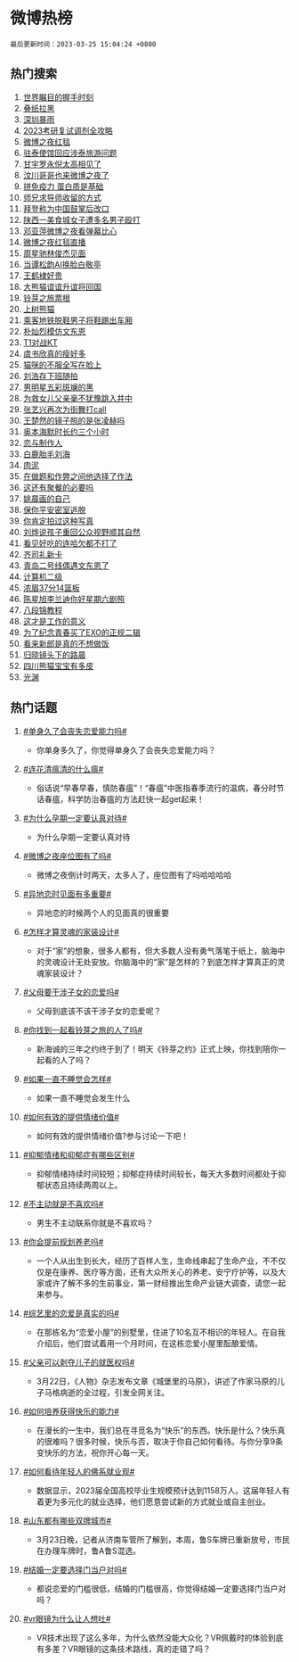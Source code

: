# 微博热榜

`最后更新时间：2023-03-25 15:04:24 +0800`

## 热门搜索

1. [世界瞩目的握手时刻](https://m.weibo.cn/search?containerid=100103type%3D1%26t%3D10%26q%3D%23%E4%B8%96%E7%95%8C%E7%9E%A9%E7%9B%AE%E7%9A%84%E6%8F%A1%E6%89%8B%E6%97%B6%E5%88%BB%23&stream_entry_id=51&isnewpage=1&extparam=seat%3D1%26dgr%3D0%26c_type%3D51%26stream_entry_id%3D51%26cate%3D10103%26pos%3D0%26filter_type%3Drealtimehot%26display_time%3D1679727862%26pre_seqid%3D16797278622690639723&luicode=10000011&lfid=106003type%253D25%2526t%253D3%2526disable_hot%253D1%2526filter_type%253Drealtimehot)
1. [叠纸拉黑](https://m.weibo.cn/search?containerid=100103type%3D1%26t%3D10%26q%3D%E5%8F%A0%E7%BA%B8%E6%8B%89%E9%BB%91&stream_entry_id=31&isnewpage=1&extparam=seat%3D1%26flag%3D0%26c_type%3D31%26dgr%3D0%26cate%3D5001%26q%3D%25E5%258F%25A0%25E7%25BA%25B8%25E6%258B%2589%25E9%25BB%2591%26filter_type%3Drealtimehot%26realpos%3D1%26pos%3D0%26stream_entry_id%3D31%26band_rank%3D1%26lcate%3D5001%26display_time%3D1679727862%26pre_seqid%3D16797278622690639723&luicode=10000011&lfid=106003type%253D25%2526t%253D3%2526disable_hot%253D1%2526filter_type%253Drealtimehot)
1. [深圳暴雨](https://m.weibo.cn/search?containerid=100103type%3D1%26t%3D10%26q%3D%23%E6%B7%B1%E5%9C%B3%E6%9A%B4%E9%9B%A8%23&stream_entry_id=31&isnewpage=1&extparam=seat%3D1%26flag%3D0%26c_type%3D31%26dgr%3D0%26cate%3D5001%26q%3D%2523%25E6%25B7%25B1%25E5%259C%25B3%25E6%259A%25B4%25E9%259B%25A8%2523%26filter_type%3Drealtimehot%26realpos%3D2%26pos%3D1%26stream_entry_id%3D31%26band_rank%3D2%26lcate%3D5001%26display_time%3D1679727862%26pre_seqid%3D16797278622690639723&luicode=10000011&lfid=106003type%253D25%2526t%253D3%2526disable_hot%253D1%2526filter_type%253Drealtimehot)
1. [2023考研复试调剂全攻略](https://m.weibo.cn/search?containerid=100103type%3D1%26t%3D10%26q%3D%232023%E8%80%83%E7%A0%94%E5%A4%8D%E8%AF%95%E8%B0%83%E5%89%82%E5%85%A8%E6%94%BB%E7%95%A5%23&stream_entry_id=31&isnewpage=1&extparam=seat%3D1%26flag%3D0%26c_type%3D31%26dgr%3D0%26cate%3D5001%26q%3D%25232023%25E8%2580%2583%25E7%25A0%2594%25E5%25A4%258D%25E8%25AF%2595%25E8%25B0%2583%25E5%2589%2582%25E5%2585%25A8%25E6%2594%25BB%25E7%2595%25A5%2523%26filter_type%3Drealtimehot%26realpos%3D3%26pos%3D2%26stream_entry_id%3D31%26band_rank%3D3%26lcate%3D5001%26display_time%3D1679727862%26pre_seqid%3D16797278622690639723&luicode=10000011&lfid=106003type%253D25%2526t%253D3%2526disable_hot%253D1%2526filter_type%253Drealtimehot)
1. [微博之夜红毯](https://m.weibo.cn/search?containerid=100103type%3D1%26t%3D10%26q%3D%23%E5%BE%AE%E5%8D%9A%E4%B9%8B%E5%A4%9C%E7%BA%A2%E6%AF%AF%23&stream_entry_id=31&isnewpage=1&extparam=seat%3D1%26c_type%3D31%26topic_ad%3D1%26cate%3D5001%26adid%3D184007%26q%3D%2523%25E5%25BE%25AE%25E5%258D%259A%25E4%25B9%258B%25E5%25A4%259C%25E7%25BA%25A2%25E6%25AF%25AF%2523%26filter_type%3Drealtimehot%26stream_entry_id%3D31%26dgr%3D0%26band_rank%3D4%26lcate%3D5001%26pos%3D3%26display_time%3D1679727862%26pre_seqid%3D16797278622690639723&luicode=10000011&lfid=106003type%253D25%2526t%253D3%2526disable_hot%253D1%2526filter_type%253Drealtimehot)
1. [驻泰使馆回应涉泰旅游问题](https://m.weibo.cn/search?containerid=100103type%3D1%26t%3D10%26q%3D%23%E9%A9%BB%E6%B3%B0%E4%BD%BF%E9%A6%86%E5%9B%9E%E5%BA%94%E6%B6%89%E6%B3%B0%E6%97%85%E6%B8%B8%E9%97%AE%E9%A2%98%23&stream_entry_id=31&isnewpage=1&extparam=seat%3D1%26flag%3D1%26c_type%3D31%26dgr%3D0%26cate%3D5001%26q%3D%2523%25E9%25A9%25BB%25E6%25B3%25B0%25E4%25BD%25BF%25E9%25A6%2586%25E5%259B%259E%25E5%25BA%2594%25E6%25B6%2589%25E6%25B3%25B0%25E6%2597%2585%25E6%25B8%25B8%25E9%2597%25AE%25E9%25A2%2598%2523%26filter_type%3Drealtimehot%26realpos%3D4%26pos%3D4%26stream_entry_id%3D31%26band_rank%3D4%26lcate%3D5001%26display_time%3D1679727862%26pre_seqid%3D16797278622690639723&luicode=10000011&lfid=106003type%253D25%2526t%253D3%2526disable_hot%253D1%2526filter_type%253Drealtimehot)
1. [甘宇罗永倪太高相见了](https://m.weibo.cn/search?containerid=100103type%3D1%26t%3D10%26q%3D%23%E7%94%98%E5%AE%87%E7%BD%97%E6%B0%B8%E5%80%AA%E5%A4%AA%E9%AB%98%E7%9B%B8%E8%A7%81%E4%BA%86%23&stream_entry_id=31&isnewpage=1&extparam=seat%3D1%26flag%3D0%26c_type%3D31%26dgr%3D0%26cate%3D5001%26q%3D%2523%25E7%2594%2598%25E5%25AE%2587%25E7%25BD%2597%25E6%25B0%25B8%25E5%2580%25AA%25E5%25A4%25AA%25E9%25AB%2598%25E7%259B%25B8%25E8%25A7%2581%25E4%25BA%2586%2523%26filter_type%3Drealtimehot%26realpos%3D5%26pos%3D5%26stream_entry_id%3D31%26band_rank%3D5%26lcate%3D5001%26display_time%3D1679727862%26pre_seqid%3D16797278622690639723&luicode=10000011&lfid=106003type%253D25%2526t%253D3%2526disable_hot%253D1%2526filter_type%253Drealtimehot)
1. [汶川哥哥也来微博之夜了](https://m.weibo.cn/search?containerid=100103type%3D1%26t%3D10%26q%3D%23%E6%B1%B6%E5%B7%9D%E5%93%A5%E5%93%A5%E4%B9%9F%E6%9D%A5%E5%BE%AE%E5%8D%9A%E4%B9%8B%E5%A4%9C%E4%BA%86%23&stream_entry_id=31&isnewpage=1&extparam=seat%3D1%26flag%3D0%26c_type%3D31%26dgr%3D0%26cate%3D5001%26q%3D%2523%25E6%25B1%25B6%25E5%25B7%259D%25E5%2593%25A5%25E5%2593%25A5%25E4%25B9%259F%25E6%259D%25A5%25E5%25BE%25AE%25E5%258D%259A%25E4%25B9%258B%25E5%25A4%259C%25E4%25BA%2586%2523%26filter_type%3Drealtimehot%26realpos%3D6%26pos%3D6%26stream_entry_id%3D31%26band_rank%3D6%26lcate%3D5001%26display_time%3D1679727862%26pre_seqid%3D16797278622690639723&luicode=10000011&lfid=106003type%253D25%2526t%253D3%2526disable_hot%253D1%2526filter_type%253Drealtimehot)
1. [拼免疫力 蛋白质是基础](https://m.weibo.cn/search?containerid=100103type%3D1%26t%3D10%26q%3D%23%E6%8B%BC%E5%85%8D%E7%96%AB%E5%8A%9B+%E8%9B%8B%E7%99%BD%E8%B4%A8%E6%98%AF%E5%9F%BA%E7%A1%80%23&stream_entry_id=31&isnewpage=1&extparam=seat%3D1%26c_type%3D31%26topic_ad%3D1%26cate%3D5001%26adid%3D183667%26q%3D%2523%25E6%258B%25BC%25E5%2585%258D%25E7%2596%25AB%25E5%258A%259B%2520%25E8%259B%258B%25E7%2599%25BD%25E8%25B4%25A8%25E6%2598%25AF%25E5%259F%25BA%25E7%25A1%2580%2523%26filter_type%3Drealtimehot%26stream_entry_id%3D31%26dgr%3D0%26band_rank%3D7%26lcate%3D5001%26pos%3D7%26display_time%3D1679727862%26pre_seqid%3D16797278622690639723&luicode=10000011&lfid=106003type%253D25%2526t%253D3%2526disable_hot%253D1%2526filter_type%253Drealtimehot)
1. [师兄求导师收留的方式](https://m.weibo.cn/search?containerid=100103type%3D1%26t%3D10%26q%3D%23%E5%B8%88%E5%85%84%E6%B1%82%E5%AF%BC%E5%B8%88%E6%94%B6%E7%95%99%E7%9A%84%E6%96%B9%E5%BC%8F%23&stream_entry_id=31&isnewpage=1&extparam=seat%3D1%26flag%3D1%26c_type%3D31%26dgr%3D0%26cate%3D5001%26q%3D%2523%25E5%25B8%2588%25E5%2585%2584%25E6%25B1%2582%25E5%25AF%25BC%25E5%25B8%2588%25E6%2594%25B6%25E7%2595%2599%25E7%259A%2584%25E6%2596%25B9%25E5%25BC%258F%2523%26filter_type%3Drealtimehot%26realpos%3D7%26pos%3D8%26stream_entry_id%3D31%26band_rank%3D7%26lcate%3D5001%26display_time%3D1679727862%26pre_seqid%3D16797278622690639723&luicode=10000011&lfid=106003type%253D25%2526t%253D3%2526disable_hot%253D1%2526filter_type%253Drealtimehot)
1. [拜登称为中国鼓掌后改口](https://m.weibo.cn/search?containerid=100103type%3D1%26t%3D10%26q%3D%23%E6%8B%9C%E7%99%BB%E7%A7%B0%E4%B8%BA%E4%B8%AD%E5%9B%BD%E9%BC%93%E6%8E%8C%E5%90%8E%E6%94%B9%E5%8F%A3%23&stream_entry_id=31&isnewpage=1&extparam=seat%3D1%26flag%3D0%26c_type%3D31%26dgr%3D0%26cate%3D5001%26q%3D%2523%25E6%258B%259C%25E7%2599%25BB%25E7%25A7%25B0%25E4%25B8%25BA%25E4%25B8%25AD%25E5%259B%25BD%25E9%25BC%2593%25E6%258E%258C%25E5%2590%258E%25E6%2594%25B9%25E5%258F%25A3%2523%26filter_type%3Drealtimehot%26realpos%3D8%26pos%3D9%26stream_entry_id%3D31%26band_rank%3D8%26lcate%3D5001%26display_time%3D1679727862%26pre_seqid%3D16797278622690639723&luicode=10000011&lfid=106003type%253D25%2526t%253D3%2526disable_hot%253D1%2526filter_type%253Drealtimehot)
1. [陕西一美食城女子遭多名男子殴打](https://m.weibo.cn/search?containerid=100103type%3D1%26t%3D10%26q%3D%23%E9%99%95%E8%A5%BF%E4%B8%80%E7%BE%8E%E9%A3%9F%E5%9F%8E%E5%A5%B3%E5%AD%90%E9%81%AD%E5%A4%9A%E5%90%8D%E7%94%B7%E5%AD%90%E6%AE%B4%E6%89%93%23&stream_entry_id=31&isnewpage=1&extparam=seat%3D1%26flag%3D0%26c_type%3D31%26dgr%3D0%26cate%3D5001%26q%3D%2523%25E9%2599%2595%25E8%25A5%25BF%25E4%25B8%2580%25E7%25BE%258E%25E9%25A3%259F%25E5%259F%258E%25E5%25A5%25B3%25E5%25AD%2590%25E9%2581%25AD%25E5%25A4%259A%25E5%2590%258D%25E7%2594%25B7%25E5%25AD%2590%25E6%25AE%25B4%25E6%2589%2593%2523%26filter_type%3Drealtimehot%26realpos%3D9%26pos%3D10%26stream_entry_id%3D31%26band_rank%3D9%26lcate%3D5001%26display_time%3D1679727862%26pre_seqid%3D16797278622690639723&luicode=10000011&lfid=106003type%253D25%2526t%253D3%2526disable_hot%253D1%2526filter_type%253Drealtimehot)
1. [邓亚萍微博之夜看弹幕比心](https://m.weibo.cn/search?containerid=100103type%3D1%26t%3D10%26q%3D%23%E9%82%93%E4%BA%9A%E8%90%8D%E5%BE%AE%E5%8D%9A%E4%B9%8B%E5%A4%9C%E7%9C%8B%E5%BC%B9%E5%B9%95%E6%AF%94%E5%BF%83%23&stream_entry_id=31&isnewpage=1&extparam=seat%3D1%26flag%3D0%26c_type%3D31%26dgr%3D0%26cate%3D5001%26q%3D%2523%25E9%2582%2593%25E4%25BA%259A%25E8%2590%258D%25E5%25BE%25AE%25E5%258D%259A%25E4%25B9%258B%25E5%25A4%259C%25E7%259C%258B%25E5%25BC%25B9%25E5%25B9%2595%25E6%25AF%2594%25E5%25BF%2583%2523%26filter_type%3Drealtimehot%26realpos%3D10%26pos%3D11%26stream_entry_id%3D31%26band_rank%3D10%26lcate%3D5001%26display_time%3D1679727862%26pre_seqid%3D16797278622690639723&luicode=10000011&lfid=106003type%253D25%2526t%253D3%2526disable_hot%253D1%2526filter_type%253Drealtimehot)
1. [微博之夜红毯直播](https://m.weibo.cn/search?containerid=100103type%3D1%26t%3D10%26q%3D%E5%BE%AE%E5%8D%9A%E4%B9%8B%E5%A4%9C%E7%BA%A2%E6%AF%AF%E7%9B%B4%E6%92%AD&stream_entry_id=31&isnewpage=1&extparam=seat%3D1%26flag%3D1%26c_type%3D31%26dgr%3D0%26cate%3D5001%26q%3D%25E5%25BE%25AE%25E5%258D%259A%25E4%25B9%258B%25E5%25A4%259C%25E7%25BA%25A2%25E6%25AF%25AF%25E7%259B%25B4%25E6%2592%25AD%26filter_type%3Drealtimehot%26realpos%3D11%26pos%3D12%26stream_entry_id%3D31%26band_rank%3D11%26lcate%3D5001%26display_time%3D1679727862%26pre_seqid%3D16797278622690639723&luicode=10000011&lfid=106003type%253D25%2526t%253D3%2526disable_hot%253D1%2526filter_type%253Drealtimehot)
1. [周星驰林俊杰见面](https://m.weibo.cn/search?containerid=100103type%3D1%26t%3D10%26q%3D%E5%91%A8%E6%98%9F%E9%A9%B0%E6%9E%97%E4%BF%8A%E6%9D%B0%E8%A7%81%E9%9D%A2&stream_entry_id=31&isnewpage=1&extparam=seat%3D1%26flag%3D0%26c_type%3D31%26dgr%3D0%26cate%3D5001%26q%3D%25E5%2591%25A8%25E6%2598%259F%25E9%25A9%25B0%25E6%259E%2597%25E4%25BF%258A%25E6%259D%25B0%25E8%25A7%2581%25E9%259D%25A2%26filter_type%3Drealtimehot%26realpos%3D12%26pos%3D13%26stream_entry_id%3D31%26band_rank%3D12%26lcate%3D5001%26display_time%3D1679727862%26pre_seqid%3D16797278622690639723&luicode=10000011&lfid=106003type%253D25%2526t%253D3%2526disable_hot%253D1%2526filter_type%253Drealtimehot)
1. [当谭松韵AI换脸白敬亭](https://m.weibo.cn/search?containerid=100103type%3D1%26t%3D10%26q%3D%23%E5%BD%93%E8%B0%AD%E6%9D%BE%E9%9F%B5AI%E6%8D%A2%E8%84%B8%E7%99%BD%E6%95%AC%E4%BA%AD%23&stream_entry_id=31&isnewpage=1&extparam=seat%3D1%26flag%3D0%26c_type%3D31%26dgr%3D0%26cate%3D5001%26q%3D%2523%25E5%25BD%2593%25E8%25B0%25AD%25E6%259D%25BE%25E9%259F%25B5AI%25E6%258D%25A2%25E8%2584%25B8%25E7%2599%25BD%25E6%2595%25AC%25E4%25BA%25AD%2523%26filter_type%3Drealtimehot%26realpos%3D13%26pos%3D14%26stream_entry_id%3D31%26band_rank%3D13%26lcate%3D5001%26display_time%3D1679727862%26pre_seqid%3D16797278622690639723&luicode=10000011&lfid=106003type%253D25%2526t%253D3%2526disable_hot%253D1%2526filter_type%253Drealtimehot)
1. [王鹤棣好贵](https://m.weibo.cn/search?containerid=100103type%3D1%26t%3D10%26q%3D%23%E7%8E%8B%E9%B9%A4%E6%A3%A3%E5%A5%BD%E8%B4%B5%23&stream_entry_id=31&isnewpage=1&extparam=seat%3D1%26flag%3D1%26c_type%3D31%26dgr%3D0%26cate%3D5001%26q%3D%2523%25E7%258E%258B%25E9%25B9%25A4%25E6%25A3%25A3%25E5%25A5%25BD%25E8%25B4%25B5%2523%26filter_type%3Drealtimehot%26realpos%3D14%26pos%3D15%26stream_entry_id%3D31%26band_rank%3D14%26lcate%3D5001%26display_time%3D1679727862%26pre_seqid%3D16797278622690639723&luicode=10000011&lfid=106003type%253D25%2526t%253D3%2526disable_hot%253D1%2526filter_type%253Drealtimehot)
1. [大熊猫谊谊升谊将回国](https://m.weibo.cn/search?containerid=100103type%3D1%26t%3D10%26q%3D%23%E5%A4%A7%E7%86%8A%E7%8C%AB%E8%B0%8A%E8%B0%8A%E5%8D%87%E8%B0%8A%E5%B0%86%E5%9B%9E%E5%9B%BD%23&stream_entry_id=31&isnewpage=1&extparam=seat%3D1%26flag%3D0%26c_type%3D31%26dgr%3D0%26cate%3D5001%26q%3D%2523%25E5%25A4%25A7%25E7%2586%258A%25E7%258C%25AB%25E8%25B0%258A%25E8%25B0%258A%25E5%258D%2587%25E8%25B0%258A%25E5%25B0%2586%25E5%259B%259E%25E5%259B%25BD%2523%26filter_type%3Drealtimehot%26realpos%3D15%26pos%3D16%26stream_entry_id%3D31%26band_rank%3D15%26lcate%3D5001%26display_time%3D1679727862%26pre_seqid%3D16797278622690639723&luicode=10000011&lfid=106003type%253D25%2526t%253D3%2526disable_hot%253D1%2526filter_type%253Drealtimehot)
1. [铃芽之旅票根](https://m.weibo.cn/search?containerid=100103type%3D1%26t%3D10%26q%3D%23%E9%93%83%E8%8A%BD%E4%B9%8B%E6%97%85%E7%A5%A8%E6%A0%B9%23&stream_entry_id=31&isnewpage=1&extparam=seat%3D1%26flag%3D0%26c_type%3D31%26dgr%3D0%26cate%3D5001%26q%3D%2523%25E9%2593%2583%25E8%258A%25BD%25E4%25B9%258B%25E6%2597%2585%25E7%25A5%25A8%25E6%25A0%25B9%2523%26filter_type%3Drealtimehot%26realpos%3D16%26pos%3D17%26stream_entry_id%3D31%26band_rank%3D16%26lcate%3D5001%26display_time%3D1679727862%26pre_seqid%3D16797278622690639723&luicode=10000011&lfid=106003type%253D25%2526t%253D3%2526disable_hot%253D1%2526filter_type%253Drealtimehot)
1. [上树熊猫](https://m.weibo.cn/search?containerid=100103type%3D1%26t%3D10%26q%3D%23%E4%B8%8A%E6%A0%91%E7%86%8A%E7%8C%AB%23&stream_entry_id=31&isnewpage=1&extparam=seat%3D1%26flag%3D1%26c_type%3D31%26dgr%3D0%26cate%3D5001%26q%3D%2523%25E4%25B8%258A%25E6%25A0%2591%25E7%2586%258A%25E7%258C%25AB%2523%26filter_type%3Drealtimehot%26realpos%3D17%26pos%3D18%26stream_entry_id%3D31%26band_rank%3D17%26lcate%3D5001%26display_time%3D1679727862%26pre_seqid%3D16797278622690639723&luicode=10000011&lfid=106003type%253D25%2526t%253D3%2526disable_hot%253D1%2526filter_type%253Drealtimehot)
1. [乘客地铁脱鞋男子将鞋踢出车厢](https://m.weibo.cn/search?containerid=100103type%3D1%26t%3D10%26q%3D%23%E4%B9%98%E5%AE%A2%E5%9C%B0%E9%93%81%E8%84%B1%E9%9E%8B%E7%94%B7%E5%AD%90%E5%B0%86%E9%9E%8B%E8%B8%A2%E5%87%BA%E8%BD%A6%E5%8E%A2%23&stream_entry_id=31&isnewpage=1&extparam=seat%3D1%26flag%3D0%26c_type%3D31%26dgr%3D0%26cate%3D5001%26q%3D%2523%25E4%25B9%2598%25E5%25AE%25A2%25E5%259C%25B0%25E9%2593%2581%25E8%2584%25B1%25E9%259E%258B%25E7%2594%25B7%25E5%25AD%2590%25E5%25B0%2586%25E9%259E%258B%25E8%25B8%25A2%25E5%2587%25BA%25E8%25BD%25A6%25E5%258E%25A2%2523%26filter_type%3Drealtimehot%26realpos%3D18%26pos%3D19%26stream_entry_id%3D31%26band_rank%3D18%26lcate%3D5001%26display_time%3D1679727862%26pre_seqid%3D16797278622690639723&luicode=10000011&lfid=106003type%253D25%2526t%253D3%2526disable_hot%253D1%2526filter_type%253Drealtimehot)
1. [朴灿烈模仿文东恩](https://m.weibo.cn/search?containerid=100103type%3D1%26t%3D10%26q%3D%23%E6%9C%B4%E7%81%BF%E7%83%88%E6%A8%A1%E4%BB%BF%E6%96%87%E4%B8%9C%E6%81%A9%23&stream_entry_id=31&isnewpage=1&extparam=seat%3D1%26flag%3D0%26c_type%3D31%26dgr%3D0%26cate%3D5001%26q%3D%2523%25E6%259C%25B4%25E7%2581%25BF%25E7%2583%2588%25E6%25A8%25A1%25E4%25BB%25BF%25E6%2596%2587%25E4%25B8%259C%25E6%2581%25A9%2523%26filter_type%3Drealtimehot%26realpos%3D19%26pos%3D20%26stream_entry_id%3D31%26band_rank%3D19%26lcate%3D5001%26display_time%3D1679727862%26pre_seqid%3D16797278622690639723&luicode=10000011&lfid=106003type%253D25%2526t%253D3%2526disable_hot%253D1%2526filter_type%253Drealtimehot)
1. [T1对战KT](https://m.weibo.cn/search?containerid=100103type%3D1%26t%3D10%26q%3D%23T1%E5%AF%B9%E6%88%98KT%23&stream_entry_id=31&isnewpage=1&extparam=seat%3D1%26flag%3D1%26c_type%3D31%26dgr%3D0%26cate%3D5001%26q%3D%2523T1%25E5%25AF%25B9%25E6%2588%2598KT%2523%26filter_type%3Drealtimehot%26realpos%3D20%26pos%3D21%26stream_entry_id%3D31%26band_rank%3D20%26lcate%3D5001%26display_time%3D1679727862%26pre_seqid%3D16797278622690639723&luicode=10000011&lfid=106003type%253D25%2526t%253D3%2526disable_hot%253D1%2526filter_type%253Drealtimehot)
1. [虞书欣真的瘦好多](https://m.weibo.cn/search?containerid=100103type%3D1%26t%3D10%26q%3D%E8%99%9E%E4%B9%A6%E6%AC%A3%E7%9C%9F%E7%9A%84%E7%98%A6%E5%A5%BD%E5%A4%9A&stream_entry_id=31&isnewpage=1&extparam=seat%3D1%26flag%3D1%26c_type%3D31%26dgr%3D0%26cate%3D5001%26q%3D%25E8%2599%259E%25E4%25B9%25A6%25E6%25AC%25A3%25E7%259C%259F%25E7%259A%2584%25E7%2598%25A6%25E5%25A5%25BD%25E5%25A4%259A%26filter_type%3Drealtimehot%26realpos%3D21%26pos%3D22%26stream_entry_id%3D31%26band_rank%3D21%26lcate%3D5001%26display_time%3D1679727862%26pre_seqid%3D16797278622690639723&luicode=10000011&lfid=106003type%253D25%2526t%253D3%2526disable_hot%253D1%2526filter_type%253Drealtimehot)
1. [猫咪的不服全写在脸上](https://m.weibo.cn/search?containerid=100103type%3D1%26t%3D10%26q%3D%23%E7%8C%AB%E5%92%AA%E7%9A%84%E4%B8%8D%E6%9C%8D%E5%85%A8%E5%86%99%E5%9C%A8%E8%84%B8%E4%B8%8A%23&stream_entry_id=31&isnewpage=1&extparam=seat%3D1%26flag%3D1%26c_type%3D31%26dgr%3D0%26cate%3D5001%26q%3D%2523%25E7%258C%25AB%25E5%2592%25AA%25E7%259A%2584%25E4%25B8%258D%25E6%259C%258D%25E5%2585%25A8%25E5%2586%2599%25E5%259C%25A8%25E8%2584%25B8%25E4%25B8%258A%2523%26filter_type%3Drealtimehot%26realpos%3D22%26pos%3D23%26stream_entry_id%3D31%26band_rank%3D22%26lcate%3D5001%26display_time%3D1679727862%26pre_seqid%3D16797278622690639723&luicode=10000011&lfid=106003type%253D25%2526t%253D3%2526disable_hot%253D1%2526filter_type%253Drealtimehot)
1. [刘浩存下班随拍](https://m.weibo.cn/search?containerid=100103type%3D1%26t%3D10%26q%3D%23%E5%88%98%E6%B5%A9%E5%AD%98%E4%B8%8B%E7%8F%AD%E9%9A%8F%E6%8B%8D%23&stream_entry_id=31&isnewpage=1&extparam=seat%3D1%26flag%3D0%26c_type%3D31%26dgr%3D0%26cate%3D5001%26q%3D%2523%25E5%2588%2598%25E6%25B5%25A9%25E5%25AD%2598%25E4%25B8%258B%25E7%258F%25AD%25E9%259A%258F%25E6%258B%258D%2523%26filter_type%3Drealtimehot%26realpos%3D23%26pos%3D24%26stream_entry_id%3D31%26band_rank%3D23%26lcate%3D5001%26display_time%3D1679727862%26pre_seqid%3D16797278622690639723&luicode=10000011&lfid=106003type%253D25%2526t%253D3%2526disable_hot%253D1%2526filter_type%253Drealtimehot)
1. [男明星五彩斑斓的黑](https://m.weibo.cn/search?containerid=100103type%3D1%26t%3D10%26q%3D%23%E7%94%B7%E6%98%8E%E6%98%9F%E4%BA%94%E5%BD%A9%E6%96%91%E6%96%93%E7%9A%84%E9%BB%91%23&stream_entry_id=31&isnewpage=1&extparam=seat%3D1%26flag%3D1%26c_type%3D31%26dgr%3D0%26cate%3D5001%26q%3D%2523%25E7%2594%25B7%25E6%2598%258E%25E6%2598%259F%25E4%25BA%2594%25E5%25BD%25A9%25E6%2596%2591%25E6%2596%2593%25E7%259A%2584%25E9%25BB%2591%2523%26filter_type%3Drealtimehot%26realpos%3D24%26pos%3D25%26stream_entry_id%3D31%26band_rank%3D24%26lcate%3D5001%26display_time%3D1679727862%26pre_seqid%3D16797278622690639723&luicode=10000011&lfid=106003type%253D25%2526t%253D3%2526disable_hot%253D1%2526filter_type%253Drealtimehot)
1. [为救女儿父亲毫不犹豫跳入井中](https://m.weibo.cn/search?containerid=100103type%3D1%26t%3D10%26q%3D%23%E4%B8%BA%E6%95%91%E5%A5%B3%E5%84%BF%E7%88%B6%E4%BA%B2%E6%AF%AB%E4%B8%8D%E7%8A%B9%E8%B1%AB%E8%B7%B3%E5%85%A5%E4%BA%95%E4%B8%AD%23&stream_entry_id=31&isnewpage=1&extparam=seat%3D1%26flag%3D0%26c_type%3D31%26dgr%3D0%26cate%3D5001%26q%3D%2523%25E4%25B8%25BA%25E6%2595%2591%25E5%25A5%25B3%25E5%2584%25BF%25E7%2588%25B6%25E4%25BA%25B2%25E6%25AF%25AB%25E4%25B8%258D%25E7%258A%25B9%25E8%25B1%25AB%25E8%25B7%25B3%25E5%2585%25A5%25E4%25BA%2595%25E4%25B8%25AD%2523%26filter_type%3Drealtimehot%26realpos%3D25%26pos%3D26%26stream_entry_id%3D31%26band_rank%3D25%26lcate%3D5001%26display_time%3D1679727862%26pre_seqid%3D16797278622690639723&luicode=10000011&lfid=106003type%253D25%2526t%253D3%2526disable_hot%253D1%2526filter_type%253Drealtimehot)
1. [张艺兴再次为街舞打call](https://m.weibo.cn/search?containerid=100103type%3D1%26t%3D10%26q%3D%23%E5%BC%A0%E8%89%BA%E5%85%B4%E5%86%8D%E6%AC%A1%E4%B8%BA%E8%A1%97%E8%88%9E%E6%89%93call%23&stream_entry_id=31&isnewpage=1&extparam=seat%3D1%26flag%3D0%26c_type%3D31%26dgr%3D0%26cate%3D5001%26q%3D%2523%25E5%25BC%25A0%25E8%2589%25BA%25E5%2585%25B4%25E5%2586%258D%25E6%25AC%25A1%25E4%25B8%25BA%25E8%25A1%2597%25E8%2588%259E%25E6%2589%2593call%2523%26filter_type%3Drealtimehot%26realpos%3D26%26pos%3D27%26stream_entry_id%3D31%26band_rank%3D26%26lcate%3D5001%26display_time%3D1679727862%26pre_seqid%3D16797278622690639723&luicode=10000011&lfid=106003type%253D25%2526t%253D3%2526disable_hot%253D1%2526filter_type%253Drealtimehot)
1. [王楚然的镜子照的是张凌赫吗](https://m.weibo.cn/search?containerid=100103type%3D1%26t%3D10%26q%3D%23%E7%8E%8B%E6%A5%9A%E7%84%B6%E7%9A%84%E9%95%9C%E5%AD%90%E7%85%A7%E7%9A%84%E6%98%AF%E5%BC%A0%E5%87%8C%E8%B5%AB%E5%90%97%23&stream_entry_id=31&isnewpage=1&extparam=seat%3D1%26flag%3D1%26c_type%3D31%26dgr%3D0%26cate%3D5001%26q%3D%2523%25E7%258E%258B%25E6%25A5%259A%25E7%2584%25B6%25E7%259A%2584%25E9%2595%259C%25E5%25AD%2590%25E7%2585%25A7%25E7%259A%2584%25E6%2598%25AF%25E5%25BC%25A0%25E5%2587%258C%25E8%25B5%25AB%25E5%2590%2597%2523%26filter_type%3Drealtimehot%26realpos%3D27%26pos%3D28%26stream_entry_id%3D31%26band_rank%3D27%26lcate%3D5001%26display_time%3D1679727862%26pre_seqid%3D16797278622690639723&luicode=10000011&lfid=106003type%253D25%2526t%253D3%2526disable_hot%253D1%2526filter_type%253Drealtimehot)
1. [奥本海默时长约三个小时](https://m.weibo.cn/search?containerid=100103type%3D1%26t%3D10%26q%3D%23%E5%A5%A5%E6%9C%AC%E6%B5%B7%E9%BB%98%E6%97%B6%E9%95%BF%E7%BA%A6%E4%B8%89%E4%B8%AA%E5%B0%8F%E6%97%B6%23&stream_entry_id=31&isnewpage=1&extparam=seat%3D1%26flag%3D1%26c_type%3D31%26dgr%3D0%26cate%3D5001%26q%3D%2523%25E5%25A5%25A5%25E6%259C%25AC%25E6%25B5%25B7%25E9%25BB%2598%25E6%2597%25B6%25E9%2595%25BF%25E7%25BA%25A6%25E4%25B8%2589%25E4%25B8%25AA%25E5%25B0%258F%25E6%2597%25B6%2523%26filter_type%3Drealtimehot%26realpos%3D28%26pos%3D29%26stream_entry_id%3D31%26band_rank%3D28%26lcate%3D5001%26display_time%3D1679727862%26pre_seqid%3D16797278622690639723&luicode=10000011&lfid=106003type%253D25%2526t%253D3%2526disable_hot%253D1%2526filter_type%253Drealtimehot)
1. [恋与制作人](https://m.weibo.cn/search?containerid=100103type%3D1%26t%3D10%26q%3D%E6%81%8B%E4%B8%8E%E5%88%B6%E4%BD%9C%E4%BA%BA&stream_entry_id=31&isnewpage=1&extparam=seat%3D1%26flag%3D0%26c_type%3D31%26dgr%3D0%26cate%3D5001%26q%3D%25E6%2581%258B%25E4%25B8%258E%25E5%2588%25B6%25E4%25BD%259C%25E4%25BA%25BA%26filter_type%3Drealtimehot%26realpos%3D29%26pos%3D30%26stream_entry_id%3D31%26band_rank%3D29%26lcate%3D5001%26display_time%3D1679727862%26pre_seqid%3D16797278622690639723&luicode=10000011&lfid=106003type%253D25%2526t%253D3%2526disable_hot%253D1%2526filter_type%253Drealtimehot)
1. [白鹿胎毛刘海](https://m.weibo.cn/search?containerid=100103type%3D1%26t%3D10%26q%3D%23%E7%99%BD%E9%B9%BF%E8%83%8E%E6%AF%9B%E5%88%98%E6%B5%B7%23&stream_entry_id=31&isnewpage=1&extparam=seat%3D1%26flag%3D0%26c_type%3D31%26dgr%3D0%26cate%3D5001%26q%3D%2523%25E7%2599%25BD%25E9%25B9%25BF%25E8%2583%258E%25E6%25AF%259B%25E5%2588%2598%25E6%25B5%25B7%2523%26filter_type%3Drealtimehot%26realpos%3D30%26pos%3D31%26stream_entry_id%3D31%26band_rank%3D30%26lcate%3D5001%26display_time%3D1679727862%26pre_seqid%3D16797278622690639723&luicode=10000011&lfid=106003type%253D25%2526t%253D3%2526disable_hot%253D1%2526filter_type%253Drealtimehot)
1. [肉泥](https://m.weibo.cn/search?containerid=100103type%3D1%26t%3D10%26q%3D%E8%82%89%E6%B3%A5&stream_entry_id=31&isnewpage=1&extparam=seat%3D1%26flag%3D0%26c_type%3D31%26dgr%3D0%26cate%3D5001%26q%3D%25E8%2582%2589%25E6%25B3%25A5%26filter_type%3Drealtimehot%26realpos%3D31%26pos%3D32%26stream_entry_id%3D31%26band_rank%3D31%26lcate%3D5001%26display_time%3D1679727862%26pre_seqid%3D16797278622690639723&luicode=10000011&lfid=106003type%253D25%2526t%253D3%2526disable_hot%253D1%2526filter_type%253Drealtimehot)
1. [在做题和作弊之间他选择了作法](https://m.weibo.cn/search?containerid=100103type%3D1%26t%3D10%26q%3D%23%E5%9C%A8%E5%81%9A%E9%A2%98%E5%92%8C%E4%BD%9C%E5%BC%8A%E4%B9%8B%E9%97%B4%E4%BB%96%E9%80%89%E6%8B%A9%E4%BA%86%E4%BD%9C%E6%B3%95%23&stream_entry_id=31&isnewpage=1&extparam=seat%3D1%26flag%3D0%26c_type%3D31%26dgr%3D0%26cate%3D5001%26q%3D%2523%25E5%259C%25A8%25E5%2581%259A%25E9%25A2%2598%25E5%2592%258C%25E4%25BD%259C%25E5%25BC%258A%25E4%25B9%258B%25E9%2597%25B4%25E4%25BB%2596%25E9%2580%2589%25E6%258B%25A9%25E4%25BA%2586%25E4%25BD%259C%25E6%25B3%2595%2523%26filter_type%3Drealtimehot%26realpos%3D32%26pos%3D33%26stream_entry_id%3D31%26band_rank%3D32%26lcate%3D5001%26display_time%3D1679727862%26pre_seqid%3D16797278622690639723&luicode=10000011&lfid=106003type%253D25%2526t%253D3%2526disable_hot%253D1%2526filter_type%253Drealtimehot)
1. [这还有聚餐的必要吗](https://m.weibo.cn/search?containerid=100103type%3D1%26t%3D10%26q%3D%23%E8%BF%99%E8%BF%98%E6%9C%89%E8%81%9A%E9%A4%90%E7%9A%84%E5%BF%85%E8%A6%81%E5%90%97%23&stream_entry_id=31&isnewpage=1&extparam=seat%3D1%26flag%3D0%26c_type%3D31%26dgr%3D0%26cate%3D5001%26q%3D%2523%25E8%25BF%2599%25E8%25BF%2598%25E6%259C%2589%25E8%2581%259A%25E9%25A4%2590%25E7%259A%2584%25E5%25BF%2585%25E8%25A6%2581%25E5%2590%2597%2523%26filter_type%3Drealtimehot%26realpos%3D33%26pos%3D34%26stream_entry_id%3D31%26band_rank%3D33%26lcate%3D5001%26display_time%3D1679727862%26pre_seqid%3D16797278622690639723&luicode=10000011&lfid=106003type%253D25%2526t%253D3%2526disable_hot%253D1%2526filter_type%253Drealtimehot)
1. [姚晨画的自己](https://m.weibo.cn/search?containerid=100103type%3D1%26t%3D10%26q%3D%23%E5%A7%9A%E6%99%A8%E7%94%BB%E7%9A%84%E8%87%AA%E5%B7%B1%23&stream_entry_id=31&isnewpage=1&extparam=seat%3D1%26flag%3D1%26c_type%3D31%26dgr%3D0%26cate%3D5001%26q%3D%2523%25E5%25A7%259A%25E6%2599%25A8%25E7%2594%25BB%25E7%259A%2584%25E8%2587%25AA%25E5%25B7%25B1%2523%26filter_type%3Drealtimehot%26realpos%3D34%26pos%3D35%26stream_entry_id%3D31%26band_rank%3D34%26lcate%3D5001%26display_time%3D1679727862%26pre_seqid%3D16797278622690639723&luicode=10000011&lfid=106003type%253D25%2526t%253D3%2526disable_hot%253D1%2526filter_type%253Drealtimehot)
1. [保你平安密室逃脱](https://m.weibo.cn/search?containerid=100103type%3D1%26t%3D10%26q%3D%23%E4%BF%9D%E4%BD%A0%E5%B9%B3%E5%AE%89%E5%AF%86%E5%AE%A4%E9%80%83%E8%84%B1%23&stream_entry_id=31&isnewpage=1&extparam=seat%3D1%26flag%3D0%26c_type%3D31%26dgr%3D0%26cate%3D5001%26q%3D%2523%25E4%25BF%259D%25E4%25BD%25A0%25E5%25B9%25B3%25E5%25AE%2589%25E5%25AF%2586%25E5%25AE%25A4%25E9%2580%2583%25E8%2584%25B1%2523%26filter_type%3Drealtimehot%26realpos%3D35%26pos%3D36%26stream_entry_id%3D31%26band_rank%3D35%26lcate%3D5001%26display_time%3D1679727862%26pre_seqid%3D16797278622690639723&luicode=10000011&lfid=106003type%253D25%2526t%253D3%2526disable_hot%253D1%2526filter_type%253Drealtimehot)
1. [你肯定拍过这种写真](https://m.weibo.cn/search?containerid=100103type%3D1%26t%3D10%26q%3D%23%E4%BD%A0%E8%82%AF%E5%AE%9A%E6%8B%8D%E8%BF%87%E8%BF%99%E7%A7%8D%E5%86%99%E7%9C%9F%23&stream_entry_id=31&isnewpage=1&extparam=seat%3D1%26flag%3D0%26c_type%3D31%26dgr%3D0%26cate%3D5001%26q%3D%2523%25E4%25BD%25A0%25E8%2582%25AF%25E5%25AE%259A%25E6%258B%258D%25E8%25BF%2587%25E8%25BF%2599%25E7%25A7%258D%25E5%2586%2599%25E7%259C%259F%2523%26filter_type%3Drealtimehot%26realpos%3D36%26pos%3D37%26stream_entry_id%3D31%26band_rank%3D36%26lcate%3D5001%26display_time%3D1679727862%26pre_seqid%3D16797278622690639723&luicode=10000011&lfid=106003type%253D25%2526t%253D3%2526disable_hot%253D1%2526filter_type%253Drealtimehot)
1. [刘烨说孩子重回公众视野顺其自然](https://m.weibo.cn/search?containerid=100103type%3D1%26t%3D10%26q%3D%23%E5%88%98%E7%83%A8%E8%AF%B4%E5%AD%A9%E5%AD%90%E9%87%8D%E5%9B%9E%E5%85%AC%E4%BC%97%E8%A7%86%E9%87%8E%E9%A1%BA%E5%85%B6%E8%87%AA%E7%84%B6%23&stream_entry_id=31&isnewpage=1&extparam=seat%3D1%26flag%3D0%26c_type%3D31%26dgr%3D0%26cate%3D5001%26q%3D%2523%25E5%2588%2598%25E7%2583%25A8%25E8%25AF%25B4%25E5%25AD%25A9%25E5%25AD%2590%25E9%2587%258D%25E5%259B%259E%25E5%2585%25AC%25E4%25BC%2597%25E8%25A7%2586%25E9%2587%258E%25E9%25A1%25BA%25E5%2585%25B6%25E8%2587%25AA%25E7%2584%25B6%2523%26filter_type%3Drealtimehot%26realpos%3D37%26pos%3D38%26stream_entry_id%3D31%26band_rank%3D37%26lcate%3D5001%26display_time%3D1679727862%26pre_seqid%3D16797278622690639723&luicode=10000011&lfid=106003type%253D25%2526t%253D3%2526disable_hot%253D1%2526filter_type%253Drealtimehot)
1. [看见好吃的连哈欠都不打了](https://m.weibo.cn/search?containerid=100103type%3D1%26t%3D10%26q%3D%23%E7%9C%8B%E8%A7%81%E5%A5%BD%E5%90%83%E7%9A%84%E8%BF%9E%E5%93%88%E6%AC%A0%E9%83%BD%E4%B8%8D%E6%89%93%E4%BA%86%23&stream_entry_id=31&isnewpage=1&extparam=seat%3D1%26flag%3D1%26c_type%3D31%26dgr%3D0%26cate%3D5001%26q%3D%2523%25E7%259C%258B%25E8%25A7%2581%25E5%25A5%25BD%25E5%2590%2583%25E7%259A%2584%25E8%25BF%259E%25E5%2593%2588%25E6%25AC%25A0%25E9%2583%25BD%25E4%25B8%258D%25E6%2589%2593%25E4%25BA%2586%2523%26filter_type%3Drealtimehot%26realpos%3D38%26pos%3D39%26stream_entry_id%3D31%26band_rank%3D38%26lcate%3D5001%26display_time%3D1679727862%26pre_seqid%3D16797278622690639723&luicode=10000011&lfid=106003type%253D25%2526t%253D3%2526disable_hot%253D1%2526filter_type%253Drealtimehot)
1. [齐司礼新卡](https://m.weibo.cn/search?containerid=100103type%3D1%26t%3D10%26q%3D%23%E9%BD%90%E5%8F%B8%E7%A4%BC%E6%96%B0%E5%8D%A1%23&stream_entry_id=31&isnewpage=1&extparam=seat%3D1%26flag%3D0%26c_type%3D31%26dgr%3D0%26cate%3D5001%26q%3D%2523%25E9%25BD%2590%25E5%258F%25B8%25E7%25A4%25BC%25E6%2596%25B0%25E5%258D%25A1%2523%26filter_type%3Drealtimehot%26realpos%3D39%26pos%3D40%26stream_entry_id%3D31%26band_rank%3D39%26lcate%3D5001%26display_time%3D1679727862%26pre_seqid%3D16797278622690639723&luicode=10000011&lfid=106003type%253D25%2526t%253D3%2526disable_hot%253D1%2526filter_type%253Drealtimehot)
1. [青岛二号线偶遇文东恩了](https://m.weibo.cn/search?containerid=100103type%3D1%26t%3D10%26q%3D%23%E9%9D%92%E5%B2%9B%E4%BA%8C%E5%8F%B7%E7%BA%BF%E5%81%B6%E9%81%87%E6%96%87%E4%B8%9C%E6%81%A9%E4%BA%86%23&stream_entry_id=31&isnewpage=1&extparam=seat%3D1%26flag%3D0%26c_type%3D31%26dgr%3D0%26cate%3D5001%26q%3D%2523%25E9%259D%2592%25E5%25B2%259B%25E4%25BA%258C%25E5%258F%25B7%25E7%25BA%25BF%25E5%2581%25B6%25E9%2581%2587%25E6%2596%2587%25E4%25B8%259C%25E6%2581%25A9%25E4%25BA%2586%2523%26filter_type%3Drealtimehot%26realpos%3D40%26pos%3D41%26stream_entry_id%3D31%26band_rank%3D40%26lcate%3D5001%26display_time%3D1679727862%26pre_seqid%3D16797278622690639723&luicode=10000011&lfid=106003type%253D25%2526t%253D3%2526disable_hot%253D1%2526filter_type%253Drealtimehot)
1. [计算机二级](https://m.weibo.cn/search?containerid=100103type%3D1%26t%3D10%26q%3D%23%E8%AE%A1%E7%AE%97%E6%9C%BA%E4%BA%8C%E7%BA%A7%23&stream_entry_id=31&isnewpage=1&extparam=seat%3D1%26flag%3D0%26c_type%3D31%26dgr%3D0%26cate%3D5001%26q%3D%2523%25E8%25AE%25A1%25E7%25AE%2597%25E6%259C%25BA%25E4%25BA%258C%25E7%25BA%25A7%2523%26filter_type%3Drealtimehot%26realpos%3D41%26pos%3D42%26stream_entry_id%3D31%26band_rank%3D41%26lcate%3D5001%26display_time%3D1679727862%26pre_seqid%3D16797278622690639723&luicode=10000011&lfid=106003type%253D25%2526t%253D3%2526disable_hot%253D1%2526filter_type%253Drealtimehot)
1. [浓眉37分14篮板](https://m.weibo.cn/search?containerid=100103type%3D1%26t%3D10%26q%3D%23%E6%B5%93%E7%9C%8937%E5%88%8614%E7%AF%AE%E6%9D%BF%23&stream_entry_id=31&isnewpage=1&extparam=seat%3D1%26flag%3D0%26c_type%3D31%26dgr%3D0%26cate%3D5001%26q%3D%2523%25E6%25B5%2593%25E7%259C%258937%25E5%2588%258614%25E7%25AF%25AE%25E6%259D%25BF%2523%26filter_type%3Drealtimehot%26realpos%3D42%26pos%3D43%26stream_entry_id%3D31%26band_rank%3D42%26lcate%3D5001%26display_time%3D1679727862%26pre_seqid%3D16797278622690639723&luicode=10000011&lfid=106003type%253D25%2526t%253D3%2526disable_hot%253D1%2526filter_type%253Drealtimehot)
1. [陈星旭李兰迪你好星期六剧照](https://m.weibo.cn/search?containerid=100103type%3D1%26t%3D10%26q%3D%23%E9%99%88%E6%98%9F%E6%97%AD%E6%9D%8E%E5%85%B0%E8%BF%AA%E4%BD%A0%E5%A5%BD%E6%98%9F%E6%9C%9F%E5%85%AD%E5%89%A7%E7%85%A7%23&stream_entry_id=31&isnewpage=1&extparam=seat%3D1%26flag%3D0%26c_type%3D31%26dgr%3D0%26cate%3D5001%26q%3D%2523%25E9%2599%2588%25E6%2598%259F%25E6%2597%25AD%25E6%259D%258E%25E5%2585%25B0%25E8%25BF%25AA%25E4%25BD%25A0%25E5%25A5%25BD%25E6%2598%259F%25E6%259C%259F%25E5%2585%25AD%25E5%2589%25A7%25E7%2585%25A7%2523%26filter_type%3Drealtimehot%26realpos%3D43%26pos%3D44%26stream_entry_id%3D31%26band_rank%3D43%26lcate%3D5001%26display_time%3D1679727862%26pre_seqid%3D16797278622690639723&luicode=10000011&lfid=106003type%253D25%2526t%253D3%2526disable_hot%253D1%2526filter_type%253Drealtimehot)
1. [八段锦教程](https://m.weibo.cn/search?containerid=100103type%3D1%26t%3D10%26q%3D%23%E5%85%AB%E6%AE%B5%E9%94%A6%E6%95%99%E7%A8%8B%23&stream_entry_id=31&isnewpage=1&extparam=seat%3D1%26flag%3D0%26c_type%3D31%26dgr%3D0%26cate%3D5001%26q%3D%2523%25E5%2585%25AB%25E6%25AE%25B5%25E9%2594%25A6%25E6%2595%2599%25E7%25A8%258B%2523%26filter_type%3Drealtimehot%26realpos%3D44%26pos%3D45%26stream_entry_id%3D31%26band_rank%3D44%26lcate%3D5001%26display_time%3D1679727862%26pre_seqid%3D16797278622690639723&luicode=10000011&lfid=106003type%253D25%2526t%253D3%2526disable_hot%253D1%2526filter_type%253Drealtimehot)
1. [这才是工作的意义](https://m.weibo.cn/search?containerid=100103type%3D1%26t%3D10%26q%3D%23%E8%BF%99%E6%89%8D%E6%98%AF%E5%B7%A5%E4%BD%9C%E7%9A%84%E6%84%8F%E4%B9%89%23&stream_entry_id=31&isnewpage=1&extparam=seat%3D1%26flag%3D0%26c_type%3D31%26dgr%3D0%26cate%3D5001%26q%3D%2523%25E8%25BF%2599%25E6%2589%258D%25E6%2598%25AF%25E5%25B7%25A5%25E4%25BD%259C%25E7%259A%2584%25E6%2584%258F%25E4%25B9%2589%2523%26filter_type%3Drealtimehot%26realpos%3D45%26pos%3D46%26stream_entry_id%3D31%26band_rank%3D45%26lcate%3D5001%26display_time%3D1679727862%26pre_seqid%3D16797278622690639723&luicode=10000011&lfid=106003type%253D25%2526t%253D3%2526disable_hot%253D1%2526filter_type%253Drealtimehot)
1. [为了纪念青春买了EXO的正规二辑](https://m.weibo.cn/search?containerid=100103type%3D1%26t%3D10%26q%3D%23%E4%B8%BA%E4%BA%86%E7%BA%AA%E5%BF%B5%E9%9D%92%E6%98%A5%E4%B9%B0%E4%BA%86EXO%E7%9A%84%E6%AD%A3%E8%A7%84%E4%BA%8C%E8%BE%91%23&stream_entry_id=31&isnewpage=1&extparam=seat%3D1%26flag%3D0%26c_type%3D31%26dgr%3D0%26cate%3D5001%26q%3D%2523%25E4%25B8%25BA%25E4%25BA%2586%25E7%25BA%25AA%25E5%25BF%25B5%25E9%259D%2592%25E6%2598%25A5%25E4%25B9%25B0%25E4%25BA%2586EXO%25E7%259A%2584%25E6%25AD%25A3%25E8%25A7%2584%25E4%25BA%258C%25E8%25BE%2591%2523%26filter_type%3Drealtimehot%26realpos%3D46%26pos%3D47%26stream_entry_id%3D31%26band_rank%3D46%26lcate%3D5001%26display_time%3D1679727862%26pre_seqid%3D16797278622690639723&luicode=10000011&lfid=106003type%253D25%2526t%253D3%2526disable_hot%253D1%2526filter_type%253Drealtimehot)
1. [看来新郎是真的不想做饭](https://m.weibo.cn/search?containerid=100103type%3D1%26t%3D10%26q%3D%23%E7%9C%8B%E6%9D%A5%E6%96%B0%E9%83%8E%E6%98%AF%E7%9C%9F%E7%9A%84%E4%B8%8D%E6%83%B3%E5%81%9A%E9%A5%AD%23&stream_entry_id=31&isnewpage=1&extparam=seat%3D1%26flag%3D0%26c_type%3D31%26dgr%3D0%26cate%3D5001%26q%3D%2523%25E7%259C%258B%25E6%259D%25A5%25E6%2596%25B0%25E9%2583%258E%25E6%2598%25AF%25E7%259C%259F%25E7%259A%2584%25E4%25B8%258D%25E6%2583%25B3%25E5%2581%259A%25E9%25A5%25AD%2523%26filter_type%3Drealtimehot%26realpos%3D47%26pos%3D48%26stream_entry_id%3D31%26band_rank%3D47%26lcate%3D5001%26display_time%3D1679727862%26pre_seqid%3D16797278622690639723&luicode=10000011&lfid=106003type%253D25%2526t%253D3%2526disable_hot%253D1%2526filter_type%253Drealtimehot)
1. [归晓镜头下的路晨](https://m.weibo.cn/search?containerid=100103type%3D1%26t%3D10%26q%3D%23%E5%BD%92%E6%99%93%E9%95%9C%E5%A4%B4%E4%B8%8B%E7%9A%84%E8%B7%AF%E6%99%A8%23&stream_entry_id=31&isnewpage=1&extparam=seat%3D1%26flag%3D1%26c_type%3D31%26dgr%3D0%26cate%3D5001%26q%3D%2523%25E5%25BD%2592%25E6%2599%2593%25E9%2595%259C%25E5%25A4%25B4%25E4%25B8%258B%25E7%259A%2584%25E8%25B7%25AF%25E6%2599%25A8%2523%26filter_type%3Drealtimehot%26realpos%3D48%26pos%3D49%26stream_entry_id%3D31%26band_rank%3D48%26lcate%3D5001%26display_time%3D1679727862%26pre_seqid%3D16797278622690639723&luicode=10000011&lfid=106003type%253D25%2526t%253D3%2526disable_hot%253D1%2526filter_type%253Drealtimehot)
1. [四川熊猫宝宝有多皮](https://m.weibo.cn/search?containerid=100103type%3D1%26t%3D10%26q%3D%23%E5%9B%9B%E5%B7%9D%E7%86%8A%E7%8C%AB%E5%AE%9D%E5%AE%9D%E6%9C%89%E5%A4%9A%E7%9A%AE%23&stream_entry_id=31&isnewpage=1&extparam=seat%3D1%26flag%3D1%26c_type%3D31%26dgr%3D0%26cate%3D5001%26q%3D%2523%25E5%259B%259B%25E5%25B7%259D%25E7%2586%258A%25E7%258C%25AB%25E5%25AE%259D%25E5%25AE%259D%25E6%259C%2589%25E5%25A4%259A%25E7%259A%25AE%2523%26filter_type%3Drealtimehot%26realpos%3D49%26pos%3D50%26stream_entry_id%3D31%26band_rank%3D49%26lcate%3D5001%26display_time%3D1679727862%26pre_seqid%3D16797278622690639723&luicode=10000011&lfid=106003type%253D25%2526t%253D3%2526disable_hot%253D1%2526filter_type%253Drealtimehot)
1. [光渊](https://m.weibo.cn/search?containerid=100103type%3D1%26t%3D10%26q%3D%23%E5%85%89%E6%B8%8A%23&stream_entry_id=31&isnewpage=1&extparam=seat%3D1%26flag%3D0%26c_type%3D31%26dgr%3D0%26cate%3D5001%26q%3D%2523%25E5%2585%2589%25E6%25B8%258A%2523%26filter_type%3Drealtimehot%26realpos%3D50%26pos%3D51%26stream_entry_id%3D31%26band_rank%3D50%26lcate%3D5001%26display_time%3D1679727862%26pre_seqid%3D16797278622690639723&luicode=10000011&lfid=106003type%253D25%2526t%253D3%2526disable_hot%253D1%2526filter_type%253Drealtimehot)

## 热门话题

1. [#单身久了会丧失恋爱能力吗#](https://m.weibo.cn/search?containerid=231522type%3D1%26t%3D10%26q%3D%23%E5%8D%95%E8%BA%AB%E4%B9%85%E4%BA%86%E4%BC%9A%E4%B8%A7%E5%A4%B1%E6%81%8B%E7%88%B1%E8%83%BD%E5%8A%9B%E5%90%97%23&stream_entry_id=128&isnewpage=1&extparam=seat%3D1%26pos%3D1-0-0%26dgr%3D0%26c_type%3D128%26cate%3D5004%26lcate%3D5004%26unitid%3D1679570573722%26display_time%3D1679727863%26pre_seqid%3D16797278638790250581351&luicode=10000011&lfid=231648_-_4)
    - 你单身多久了，你觉得单身久了会丧失恋爱能力吗？

1. [#连花清瘟清的什么瘟#](https://m.weibo.cn/search?containerid=231522type%3D1%26t%3D10%26q%3D%23%E8%BF%9E%E8%8A%B1%E6%B8%85%E7%98%9F%E6%B8%85%E7%9A%84%E4%BB%80%E4%B9%88%E7%98%9F%23&stream_entry_id=128&isnewpage=1&extparam=seat%3D1%26pos%3D1-0-1%26dgr%3D0%26c_type%3D128%26cate%3D5004%26lcate%3D5004%26unitid%3D1679657224692%26display_time%3D1679727863%26pre_seqid%3D16797278638790250581351&luicode=10000011&lfid=231648_-_4)
    - 俗话说“早春早春，慎防春瘟”！“春瘟”中医指春季流行的温病，春分时节话春瘟，科学防治春瘟的方法赶快一起get起来！

1. [#为什么孕期一定要认真对待#](https://m.weibo.cn/search?containerid=231522type%3D1%26t%3D10%26q%3D%23%E4%B8%BA%E4%BB%80%E4%B9%88%E5%AD%95%E6%9C%9F%E4%B8%80%E5%AE%9A%E8%A6%81%E8%AE%A4%E7%9C%9F%E5%AF%B9%E5%BE%85%23&stream_entry_id=128&isnewpage=1&extparam=seat%3D1%26pos%3D1-0-2%26dgr%3D0%26c_type%3D128%26cate%3D5004%26lcate%3D5004%26unitid%3D1679637127672%26display_time%3D1679727863%26pre_seqid%3D16797278638790250581351&luicode=10000011&lfid=231648_-_4)
    - 为什么孕期一定要认真对待

1. [#微博之夜座位图有了吗#](https://m.weibo.cn/search?containerid=231522type%3D1%26t%3D10%26q%3D%23%E5%BE%AE%E5%8D%9A%E4%B9%8B%E5%A4%9C%E5%BA%A7%E4%BD%8D%E5%9B%BE%E6%9C%89%E4%BA%86%E5%90%97%23&stream_entry_id=128&isnewpage=1&extparam=seat%3D1%26pos%3D1-0-3%26dgr%3D0%26c_type%3D128%26cate%3D5004%26lcate%3D5004%26unitid%3D1679574150125%26display_time%3D1679727863%26pre_seqid%3D16797278638790250581351&luicode=10000011&lfid=231648_-_4)
    - 微博之夜倒计时两天，太多人了，座位图有了吗哈哈哈哈

1. [#异地恋时见面有多重要#](https://m.weibo.cn/search?containerid=231522type%3D1%26t%3D10%26q%3D%23%E5%BC%82%E5%9C%B0%E6%81%8B%E6%97%B6%E8%A7%81%E9%9D%A2%E6%9C%89%E5%A4%9A%E9%87%8D%E8%A6%81%23&stream_entry_id=128&isnewpage=1&extparam=seat%3D1%26pos%3D1-0-4%26dgr%3D0%26c_type%3D128%26cate%3D5004%26lcate%3D5004%26unitid%3D1679583740666%26display_time%3D1679727863%26pre_seqid%3D16797278638790250581351&luicode=10000011&lfid=231648_-_4)
    - 异地恋的时候两个人的见面真的很重要

1. [#怎样才算灵魂的家装设计#](https://m.weibo.cn/search?containerid=231522type%3D1%26t%3D10%26q%3D%23%E6%80%8E%E6%A0%B7%E6%89%8D%E7%AE%97%E7%81%B5%E9%AD%82%E7%9A%84%E5%AE%B6%E8%A3%85%E8%AE%BE%E8%AE%A1%23&stream_entry_id=128&isnewpage=1&extparam=seat%3D1%26pos%3D1-0-5%26dgr%3D0%26c_type%3D128%26cate%3D5004%26lcate%3D5004%26unitid%3D1679556123910%26display_time%3D1679727863%26pre_seqid%3D16797278638790250581351&luicode=10000011&lfid=231648_-_4)
    - 对于“家”的想象，很多人都有，但大多数人没有勇气落笔于纸上，脑海中的灵魂设计无处安放。你脑海中的“家”是怎样的？到底怎样才算真正的灵魂家装设计？

1. [#父母要干涉子女的恋爱吗#](https://m.weibo.cn/search?containerid=231522type%3D1%26t%3D10%26q%3D%23%E7%88%B6%E6%AF%8D%E8%A6%81%E5%B9%B2%E6%B6%89%E5%AD%90%E5%A5%B3%E7%9A%84%E6%81%8B%E7%88%B1%E5%90%97%23&stream_entry_id=128&isnewpage=1&extparam=seat%3D1%26pos%3D1-0-6%26dgr%3D0%26c_type%3D128%26cate%3D5004%26lcate%3D5004%26unitid%3D1679650614170%26display_time%3D1679727863%26pre_seqid%3D16797278638790250581351&luicode=10000011&lfid=231648_-_4)
    - 父母到底该不该干涉子女的恋爱呢？

1. [#你找到一起看铃芽之旅的人了吗#](https://m.weibo.cn/search?containerid=231522type%3D1%26t%3D10%26q%3D%23%E4%BD%A0%E6%89%BE%E5%88%B0%E4%B8%80%E8%B5%B7%E7%9C%8B%E9%93%83%E8%8A%BD%E4%B9%8B%E6%97%85%E7%9A%84%E4%BA%BA%E4%BA%86%E5%90%97%23&stream_entry_id=128&isnewpage=1&extparam=seat%3D1%26pos%3D1-0-7%26dgr%3D0%26c_type%3D128%26cate%3D5004%26lcate%3D5004%26unitid%3D1679557632496%26display_time%3D1679727863%26pre_seqid%3D16797278638790250581351&luicode=10000011&lfid=231648_-_4)
    - 新海诚的三年之约终于到了！明天《铃芽之约》正式上映，你找到陪你一起看的人了吗？

1. [#如果一直不睡觉会怎样#](https://m.weibo.cn/search?containerid=231522type%3D1%26t%3D10%26q%3D%23%E5%A6%82%E6%9E%9C%E4%B8%80%E7%9B%B4%E4%B8%8D%E7%9D%A1%E8%A7%89%E4%BC%9A%E6%80%8E%E6%A0%B7%23&stream_entry_id=128&isnewpage=1&extparam=seat%3D1%26pos%3D1-0-8%26dgr%3D0%26c_type%3D128%26cate%3D5004%26lcate%3D5004%26unitid%3D1679573854278%26display_time%3D1679727863%26pre_seqid%3D16797278638790250581351&luicode=10000011&lfid=231648_-_4)
    - 如果一直不睡觉会发生什么

1. [#如何有效的提供情绪价值#](https://m.weibo.cn/search?containerid=231522type%3D1%26t%3D10%26q%3D%23%E5%A6%82%E4%BD%95%E6%9C%89%E6%95%88%E7%9A%84%E6%8F%90%E4%BE%9B%E6%83%85%E7%BB%AA%E4%BB%B7%E5%80%BC%23&stream_entry_id=128&isnewpage=1&extparam=seat%3D1%26pos%3D1-0-9%26dgr%3D0%26c_type%3D128%26cate%3D5004%26lcate%3D5004%26unitid%3D1679664165650%26display_time%3D1679727863%26pre_seqid%3D16797278638790250581351&luicode=10000011&lfid=231648_-_4)
    - 如何有效的提供情绪价值?参与讨论一下吧！

1. [#抑郁情绪和抑郁症有哪些区别#](https://m.weibo.cn/search?containerid=231522type%3D1%26t%3D10%26q%3D%23%E6%8A%91%E9%83%81%E6%83%85%E7%BB%AA%E5%92%8C%E6%8A%91%E9%83%81%E7%97%87%E6%9C%89%E5%93%AA%E4%BA%9B%E5%8C%BA%E5%88%AB%23&stream_entry_id=128&isnewpage=1&extparam=seat%3D1%26pos%3D1-0-10%26dgr%3D0%26c_type%3D128%26cate%3D5004%26lcate%3D5004%26unitid%3D1679570856274%26display_time%3D1679727863%26pre_seqid%3D16797278638790250581351&luicode=10000011&lfid=231648_-_4)
    - 抑郁情绪持续时间较短；抑郁症持续时间较长，每天大多数时间都处于抑郁状态且持续两周以上。

1. [#不主动就是不喜欢吗#](https://m.weibo.cn/search?containerid=231522type%3D1%26t%3D10%26q%3D%23%E4%B8%8D%E4%B8%BB%E5%8A%A8%E5%B0%B1%E6%98%AF%E4%B8%8D%E5%96%9C%E6%AC%A2%E5%90%97%23&stream_entry_id=128&isnewpage=1&extparam=seat%3D1%26pos%3D1-0-11%26dgr%3D0%26c_type%3D128%26cate%3D5004%26lcate%3D5004%26unitid%3D1679672825331%26display_time%3D1679727863%26pre_seqid%3D16797278638790250581351&luicode=10000011&lfid=231648_-_4)
    - 男生不主动联系你就是不喜欢吗？

1. [#你会提前规划养老吗#](https://m.weibo.cn/search?containerid=231522type%3D1%26t%3D10%26q%3D%23%E4%BD%A0%E4%BC%9A%E6%8F%90%E5%89%8D%E8%A7%84%E5%88%92%E5%85%BB%E8%80%81%E5%90%97%23&stream_entry_id=128&isnewpage=1&extparam=seat%3D1%26pos%3D1-0-12%26dgr%3D0%26c_type%3D128%26cate%3D5004%26lcate%3D5004%26unitid%3D1679670436244%26display_time%3D1679727863%26pre_seqid%3D16797278638790250581351&luicode=10000011&lfid=231648_-_4)
    - 一个人从出生到长大，经历了百样人生，生命线串起了生命产业，不不仅仅是在康养、医疗等方面，还有大众所关心的养老、安宁疗护等，以及大家或许了解不多的生前事业，第一财经推出生命产业链大调查，请您一起来参与。

1. [#综艺里的恋爱是真实的吗#](https://m.weibo.cn/search?containerid=231522type%3D1%26t%3D10%26q%3D%23%E7%BB%BC%E8%89%BA%E9%87%8C%E7%9A%84%E6%81%8B%E7%88%B1%E6%98%AF%E7%9C%9F%E5%AE%9E%E7%9A%84%E5%90%97%23&stream_entry_id=128&isnewpage=1&extparam=seat%3D1%26pos%3D1-0-13%26dgr%3D0%26c_type%3D128%26cate%3D5004%26lcate%3D5004%26unitid%3D1679648845567%26display_time%3D1679727863%26pre_seqid%3D16797278638790250581351&luicode=10000011&lfid=231648_-_4)
    - 在那栋名为“恋爱小屋”的别墅里，住进了10名互不相识的年轻人。在自我介绍后，他们尝试着用一个月时间，在这栋恋爱小屋里酝酿爱情。

1. [#父亲可以剥夺儿子的就医权吗#](https://m.weibo.cn/search?containerid=231522type%3D1%26t%3D10%26q%3D%23%E7%88%B6%E4%BA%B2%E5%8F%AF%E4%BB%A5%E5%89%A5%E5%A4%BA%E5%84%BF%E5%AD%90%E7%9A%84%E5%B0%B1%E5%8C%BB%E6%9D%83%E5%90%97%23&stream_entry_id=128&isnewpage=1&extparam=seat%3D1%26pos%3D1-0-14%26dgr%3D0%26c_type%3D128%26cate%3D5004%26lcate%3D5004%26unitid%3D1679710638288%26display_time%3D1679727863%26pre_seqid%3D16797278638790250581351&luicode=10000011&lfid=231648_-_4)
    - 3月22日，《人物》杂志发布文章《城堡里的马原》，讲述了作家马原的儿子马格病逝的全过程，引发全网关注。

1. [#如何培养获得快乐的能力#](https://m.weibo.cn/search?containerid=231522type%3D1%26t%3D10%26q%3D%23%E5%A6%82%E4%BD%95%E5%9F%B9%E5%85%BB%E8%8E%B7%E5%BE%97%E5%BF%AB%E4%B9%90%E7%9A%84%E8%83%BD%E5%8A%9B%23&stream_entry_id=128&isnewpage=1&extparam=seat%3D1%26pos%3D1-0-15%26dgr%3D0%26c_type%3D128%26cate%3D5004%26lcate%3D5004%26unitid%3D1679703415548%26display_time%3D1679727863%26pre_seqid%3D16797278638790250581351&luicode=10000011&lfid=231648_-_4)
    - 在漫长的一生中，我们总在寻觅名为“快乐”的东西。快乐是什么？快乐真的很难吗？很多时候，快乐与否，取决于你自己如何看待。与你分享9条变快乐的方法，祝你开心每一天。 ​​​

1. [#如何看待年轻人的佛系就业观#](https://m.weibo.cn/search?containerid=231522type%3D1%26t%3D10%26q%3D%23%E5%A6%82%E4%BD%95%E7%9C%8B%E5%BE%85%E5%B9%B4%E8%BD%BB%E4%BA%BA%E7%9A%84%E4%BD%9B%E7%B3%BB%E5%B0%B1%E4%B8%9A%E8%A7%82%23&stream_entry_id=128&isnewpage=1&extparam=seat%3D1%26pos%3D1-0-16%26dgr%3D0%26c_type%3D128%26cate%3D5004%26lcate%3D5004%26unitid%3D1679669834385%26display_time%3D1679727863%26pre_seqid%3D16797278638790250581351&luicode=10000011&lfid=231648_-_4)
    - 数据显示，2023届全国高校毕业生规模预计达到1158万人。这届年轻人有着更为多元化的就业选择，他们愿意尝试新的方式就业或自主创业。

1. [#山东都有哪些双牌城市#](https://m.weibo.cn/search?containerid=231522type%3D1%26t%3D10%26q%3D%23%E5%B1%B1%E4%B8%9C%E9%83%BD%E6%9C%89%E5%93%AA%E4%BA%9B%E5%8F%8C%E7%89%8C%E5%9F%8E%E5%B8%82%23&stream_entry_id=128&isnewpage=1&extparam=seat%3D1%26pos%3D1-0-17%26dgr%3D0%26c_type%3D128%26cate%3D5004%26lcate%3D5004%26unitid%3D1679665034457%26display_time%3D1679727863%26pre_seqid%3D16797278638790250581351&luicode=10000011&lfid=231648_-_4)
    - 3月23日晚，记者从济南车管所了解到，本周，鲁S车牌已重新放号，市民在办理车牌时，鲁A鲁S混选。

1. [#结婚一定要选择门当户对吗#](https://m.weibo.cn/search?containerid=231522type%3D1%26t%3D10%26q%3D%23%E7%BB%93%E5%A9%9A%E4%B8%80%E5%AE%9A%E8%A6%81%E9%80%89%E6%8B%A9%E9%97%A8%E5%BD%93%E6%88%B7%E5%AF%B9%E5%90%97%23&stream_entry_id=128&isnewpage=1&extparam=seat%3D1%26pos%3D1-0-18%26dgr%3D0%26c_type%3D128%26cate%3D5004%26lcate%3D5004%26unitid%3D1679652733876%26display_time%3D1679727863%26pre_seqid%3D16797278638790250581351&luicode=10000011&lfid=231648_-_4)
    - 都说恋爱的门槛很低，结婚的门槛很高，你觉得结婚一定要选择门当户对吗？

1. [#vr眼镜为什么让人想吐#](https://m.weibo.cn/search?containerid=231522type%3D1%26t%3D10%26q%3D%23vr%E7%9C%BC%E9%95%9C%E4%B8%BA%E4%BB%80%E4%B9%88%E8%AE%A9%E4%BA%BA%E6%83%B3%E5%90%90%23&stream_entry_id=128&isnewpage=1&extparam=seat%3D1%26pos%3D1-0-19%26dgr%3D0%26c_type%3D128%26cate%3D5004%26lcate%3D5004%26unitid%3D1679651547199%26display_time%3D1679727863%26pre_seqid%3D16797278638790250581351&luicode=10000011&lfid=231648_-_4)
    - VR技术出现了这么多年，为什么依然没能大众化？VR佩戴时的体验到底有多差？VR眼镜的这条技术路线，真的走错了吗？


